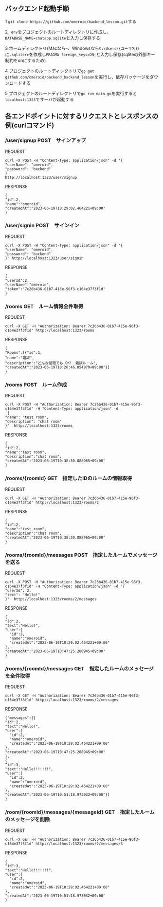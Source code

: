 ## バックエンド起動手順
1 `git clone https://github.com/omeroid/backend_lesson.git`する

2 `.env`をプロジェクトのルートディレクトリに作成し、`DATABASE_NAME=chatapp.sqlite`と入力し保存する

3 ホームディレクトリ(Macなら`~`、Windowsなら`C:\Users\{ユーザ名}`)に`.sqliterc`を作成し`PRAGMA foreign_keys=ON;`と入力し保存(sqliteの外部キー制約をonにするため)

4 プロジェクトのルートディレクトリで`go get github.com/omeroid/backend_backend_lesson`を実行し、依存パッケージをダウンロードする

5 プロジェクトのルートディレクトリで`go run main.go`を実行すると`localhost:1323`でサーバが起動する
## 各エンドポイントに対するリクエストとレスポンスの例(curlコマンド)

### /user/signup POST　サインアップ
REQUEST
```
curl -X POST -H "Content-Type: application/json" -d '{
"userName": "omeroid",
"password": "backend"
}
http://localhost:1323/user/signup
```

RESPONSE 
```
{
"id":2,
"name":"omeroid",
"createdAt":"2023-06-19T10:29:02.464221+09:00"
}
```
  
### /user/signin POST　サインイン
REQUEST
```
curl -X POST -H "Content-Type: application/json" -d '{
"userName": "omeroid",
"password": "backend"
}' http://localhost:1323/user/signin
```

RESPONSE
```
{
"userId":2,
"userName":"omeroid",
"token":"7c26b436-01b7-415e-96f3-c164e37f3f1d"
}
```

### /rooms GET　ルーム情報全件取得
REQUEST
```
curl -X GET -H "Authorization: Bearer 7c26b436-01b7-415e-96f3-c164e37f3f1d" http://localhost:1323/rooms
```

RESPONSE
```
{
"Rooms":[{"id":1,
"name":"雑談",
"description":"どんな話題でも OK!　雑談ルーム",
"createdAt":"2023-06-19T10:28:46.054979+09:00"}]
}
```

### /rooms POST　ルーム作成
REQUEST
```
curl -X POST -H "Authorization: Bearer 7c26b436-01b7-415e-96f3-c164e37f3f1d" -H "Content-Type: application/json" -d 
'{
"name": "test room",
"description": "chat room"
}'  http://localhost:1323/rooms
```

RESPONSE
```
{
"id":2,
"name":"test room",
"description":"chat room",
"createdAt":"2023-06-19T10:38:30.888965+09:00"
}
```

### /rooms/{roomId} GET　指定したIDのルームの情報取得
REQUEST
```
curl -X GET -H "Authorization: Bearer 7c26b436-01b7-415e-96f3-c164e37f3f1d" http://localhost:1323/rooms/2
```

RESPONSE
```
{
"id":2,
"name":"test room",
"description":"chat room",
"createdAt":"2023-06-19T10:38:30.888965+09:00"
}
```

### /rooms/{roomId}/messages POST　指定したルームでメッセージを送る
REQUEST
```
curl -X POST -H "Authorization: Bearer 7c26b436-01b7-415e-96f3-c164e37f3f1d" -H "Content-Type: application/json" -d '{
"userId": 2,
"text": "Hello!"
}'  http://localhost:1323/rooms/2/messages
```

RESPONSE
```
{
"id":2,
"text":"Hello!",
"user":{
  "id":2,
  "name":"omeroid",
  "createdAt":"2023-06-19T10:29:02.464221+09:00"
},
"createdAt":"2023-06-19T10:47:25.288945+09:00"
}
```

### /rooms/{roomId}/messages GET　指定したルームのメッセージを全件取得
REQUEST 
```
curl -X GET -H "Authorization: Bearer 7c26b436-01b7-415e-96f3-c164e37f3f1d" http://localhost:1323/rooms/2/messages
```

RESPONSE
```
{"messages":[{
"id":2,
"text":"Hello!",
"user":{
  "id":2,
  "name":"omeroid",
  "createdAt":"2023-06-19T10:29:02.464221+09:00"
},
"createdAt":"2023-06-19T10:47:25.288945+09:00"
},
{
”id":3,
"text":"Hello!!!!!!!",
"user":{
  "id":2,
  "name":"omeroid",
  "createdAt":"2023-06-19T10:29:02.464221+09:00"
},
"createdAt":"2023-06-19T10:51:18.973032+09:00"}]
}
```

### /room/{roomId}/messages/{messageId} GET　指定したルームのメッセージを削除
REQUEST
```
curl -X GET -H "Authorization: Bearer 7c26b436-01b7-415e-96f3-c164e37f3f1d" http://localhost:1323/rooms/2/messages/3
```

RESPONSE
```
{
"id":3,
"text":"Hello!!!!!!!",
"user":{
  "id":2,
  "name":"omeroid",
  "createdAt":"2023-06-19T10:29:02.464221+09:00"
},
"createdAt":"2023-06-19T10:51:18.973032+09:00"
}
```
 
 
